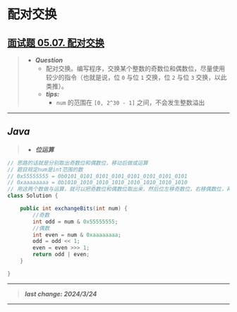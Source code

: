 # 配对交换

## [面试题 05.07. 配对交换](https://leetcode.cn/problems/exchange-lcci/)

> - ***Question***
>   - 配对交换。编写程序，交换某个整数的奇数位和偶数位，尽量使用较少的指令（也就是说，位 `0` 与位 `1` 交换，位 `2` 与位 `3` 交换，以此类推）。
>   - ***tips:***
>     - `num` 的范围在 `[0, 2^30 - 1]` 之间，不会发生整数溢出

---

## *Java*

> - ***位运算***

```java
// 思路的话就是分别取出奇数位和偶数位，移动后做或运算
// 题目规定num是int范围的数
// 0x55555555 = 0b0101_0101_0101_0101_0101_0101_0101_0101
// 0xaaaaaaaa = 0b1010_1010_1010_1010_1010_1010_1010_1010
// 用这两个数做与运算，就可以把奇数位和偶数位取出来，然后位左移奇数位，右移偶数位，再把奇数位和偶数位做或运算
class Solution {

    public int exchangeBits(int num) {
        //奇数
        int odd = num & 0x55555555;
        //偶数
        int even = num & 0xaaaaaaaa;
        odd = odd << 1;
        even = even >>> 1;
        return odd | even;
    }

}
```

---

> ***last change: 2024/3/24***

---
